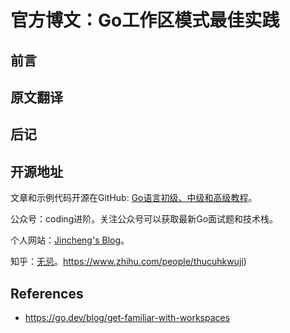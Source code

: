 # 官方博文：Go工作区模式最佳实践

## 前言



## 原文翻译



## 后记



## 开源地址

文章和示例代码开源在GitHub: [Go语言初级、中级和高级教程](https://github.com/jincheng9/go-tutorial)。

公众号：coding进阶。关注公众号可以获取最新Go面试题和技术栈。

个人网站：[Jincheng's Blog](https://jincheng9.github.io/)。

知乎：[无忌](https://www.zhihu.com/people/thucuhkwuji)。https://www.zhihu.com/people/thucuhkwuji)



## References

* https://go.dev/blog/get-familiar-with-workspaces